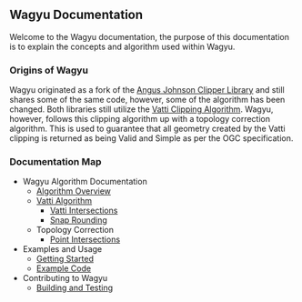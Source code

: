 ## Wagyu Documentation

Welcome to the Wagyu documentation, the purpose of this documentation is to explain the concepts
and algorithm used within Wagyu. 

### Origins of Wagyu

Wagyu originated as a fork of the [Angus Johnson Clipper Library](http://www.angusj.com/delphi/clipper.php) and still
shares some of the same code, however, some of the algorithm has been changed. Both libraries still utilize the [Vatti Clipping Algorithm](https://en.wikipedia.org/wiki/Vatti_clipping_algorithm). Wagyu, however, follows this clipping algorithm up with a topology correction algorithm. This is used to guarantee that all geometry created by the Vatti clipping is returned as being Valid and Simple as per the OGC specification. 

### Documentation Map

* Wagyu Algorithm Documentation
    * [Algorithm Overview](overview.md)
    * [Vatti Algorithm](vatti.md)
        * [Vatti Intersections](vatti_intersections.md)
        * [Snap Rounding](snap_rounding.md)
    * Topology Correction
        * [Point Intersections](point_intersections.md)
* Examples and Usage
    * [Getting Started](getting_started.md)
    * [Example Code](example.md)
* Contributing to Wagyu
    * [Building and Testing](building_and_testing.md)
